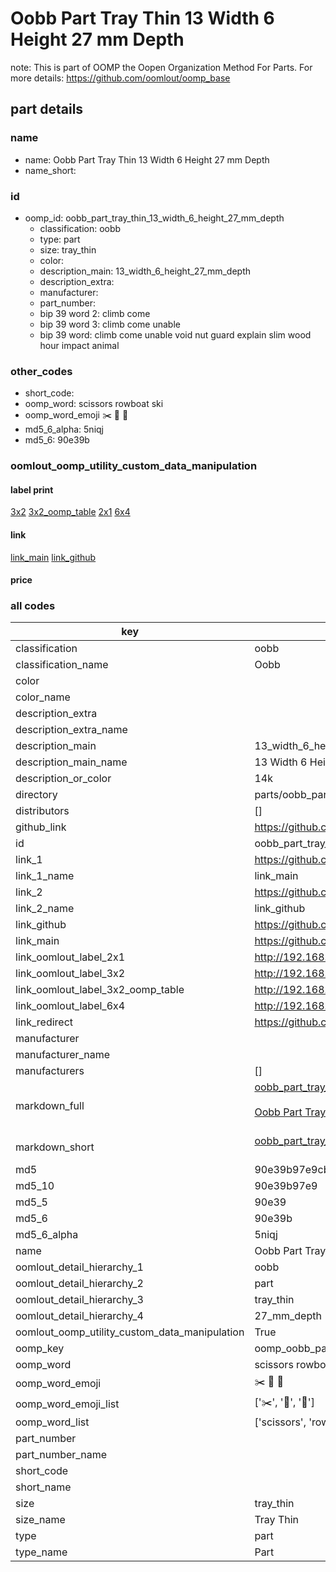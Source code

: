 # Oobb Part Tray Thin 13 Width 6 Height 27 mm Depth  

note: This is part of OOMP the Oopen Organization Method For Parts. For more details: https://github.com/oomlout/oomp_base

##  part details
  







### name
* name: Oobb Part Tray Thin 13 Width 6 Height 27 mm Depth
* name_short: 
### id
* oomp_id: oobb_part_tray_thin_13_width_6_height_27_mm_depth
  * classification: oobb
  * type: part
  * size: tray_thin
  * color: 
  * description_main: 13_width_6_height_27_mm_depth
  * description_extra: 
  * manufacturer: 
  * part_number: 
  * bip 39 word 2: climb come
  * bip 39 word 3: climb come unable
  * bip 39 word: climb come unable void nut guard explain slim wood hour impact animal

### other_codes
* short_code: 
* oomp_word: scissors rowboat ski
* oomp_word_emoji :scissors: :rowboat: :ski:
* md5_6_alpha: 5niqj
* md5_6: 90e39b






### oomlout_oomp_utility_custom_data_manipulation
#### label print
[3x2](http://192.168.1.245:1112/?label=oomp%205niqj)
[3x2_oomp_table](http://192.168.1.108:1112/?label=oomp%205niqj)
[2x1](http://192.168.1.242:1112/?label=oomp%205niqj)
[6x4](http://192.168.1.55:1112/?label=oomp%205niqj)    

#### link

[link_main](https://github.com/oomlout/oomlout_oomp_version_1_messy/tree/main/parts/oobb_part_tray_thin_13_width_6_height_27_mm_depth) [link_github](https://github.com/oomlout/oomlout_oomp_version_1_messy/tree/main/parts/oobb_part_tray_thin_13_width_6_height_27_mm_depth)                             

#### price







### all codes 
| key | value |  
| --- | --- |  
| classification | oobb |  
| classification_name | Oobb |  
| color |  |  
| color_name |  |  
| description_extra |  |  
| description_extra_name |  |  
| description_main | 13_width_6_height_27_mm_depth |  
| description_main_name | 13 Width 6 Height 27 mm Depth |  
| description_or_color | 14k |  
| directory | parts/oobb_part_tray_thin_13_width_6_height_27_mm_depth |  
| distributors | [] |  
| github_link | https://github.com/oomlout/oomlout_oomp_part_src/tree/main/parts/oobb_part_tray_thin_13_width_6_height_27_mm_depth |  
| id | oobb_part_tray_thin_13_width_6_height_27_mm_depth |  
| link_1 | https://github.com/oomlout/oomlout_oomp_version_1_messy/tree/main/parts/oobb_part_tray_thin_13_width_6_height_27_mm_depth |  
| link_1_name | link_main |  
| link_2 | https://github.com/oomlout/oomlout_oomp_version_1_messy/tree/main/parts/oobb_part_tray_thin_13_width_6_height_27_mm_depth |  
| link_2_name | link_github |  
| link_github | https://github.com/oomlout/oomlout_oomp_version_1_messy/tree/main/parts/oobb_part_tray_thin_13_width_6_height_27_mm_depth |  
| link_main | https://github.com/oomlout/oomlout_oomp_version_1_messy/tree/main/parts/oobb_part_tray_thin_13_width_6_height_27_mm_depth |  
| link_oomlout_label_2x1 | http://192.168.1.242:1112/?label=oomp%205niqj |  
| link_oomlout_label_3x2 | http://192.168.1.245:1112/?label=oomp%205niqj |  
| link_oomlout_label_3x2_oomp_table | http://192.168.1.108:1112/?label=oomp%205niqj |  
| link_oomlout_label_6x4 | http://192.168.1.55:1112/?label=oomp%205niqj |  
| link_redirect | https://github.com/oomlout/oomlout_oomp_version_1_messy/tree/main/parts/oobb_part_tray_thin_13_width_6_height_27_mm_depth |  
| manufacturer |  |  
| manufacturer_name |  |  
| manufacturers | [] |  
| markdown_full | [oobb_part_tray_thin_13_width_6_height_27_mm_depth](none)<br>[](none)<br>[Oobb Part Tray Thin 13 Width 6 Height 27 Mm Depth](none)<br><br> |  
| markdown_short | [oobb_part_tray_thin_13_width_6_height_27_mm_depth](none)<br><br> |  
| md5 | 90e39b97e9cbca119d4bdf59d88b8158 |  
| md5_10 | 90e39b97e9 |  
| md5_5 | 90e39 |  
| md5_6 | 90e39b |  
| md5_6_alpha | 5niqj |  
| name | Oobb Part Tray Thin 13 Width 6 Height 27 mm Depth |  
| oomlout_detail_hierarchy_1 | oobb |  
| oomlout_detail_hierarchy_2 | part |  
| oomlout_detail_hierarchy_3 | tray_thin |  
| oomlout_detail_hierarchy_4 | 27_mm_depth |  
| oomlout_oomp_utility_custom_data_manipulation | True |  
| oomp_key | oomp_oobb_part_tray_thin_13_width_6_height_27_mm_depth |  
| oomp_word | scissors rowboat ski |  
| oomp_word_emoji | :scissors: :rowboat: :ski: |  
| oomp_word_emoji_list | [':scissors:', ':rowboat:', ':ski:'] |  
| oomp_word_list | ['scissors', 'rowboat', 'ski'] |  
| part_number |  |  
| part_number_name |  |  
| short_code |  |  
| short_name |  |  
| size | tray_thin |  
| size_name | Tray Thin |  
| type | part |  
| type_name | Part |  
